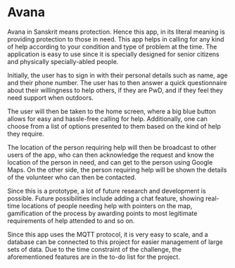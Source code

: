 # Avana

Avana in Sanskrit means protection. Hence this app, in its literal meaning is providing protection to those in need. This app helps in calling for any kind of help according to your condition and type of problem at the time. The application is easy to use since it is specially designed for senior citizens and physically specially-abled people.

Initially, the user has to sign in with their personal details such as name, age and their phone number. The user has to then answer a quick questionnaire about their willingness to help others, if they are PwD, and if they feel they need support when outdoors. 

The user will then be taken to the home screen, where a big blue button allows for easy and hassle-free calling for help. Additionally, one can choose from a list of options presented to them based on the kind of help they require.

The location of the person requiring help will then be broadcast to other users of the app, who can then acknowledge the request and know the location of the person in need, and can get to the person using Google Maps. On the other side, the person requiring help will be shown the details of the volunteer who can then be contacted.

Since this is a prototype, a lot of future research and development is possible. Future possibilities include adding a chat feature, showing real-time locations of people needing help with pointers on the map, gamification of the process by awarding points to most legitimate requirements of help attended to and so on.

Since this app uses the MQTT protocol, it is very easy to scale, and a database can be connected to this project for easier management of large sets of data. Due to the time constraint of the challenge, the aforementioned features are in the to-do list for the project.


